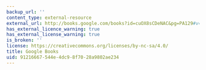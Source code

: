 ```yaml
---
backup_url: ''
content_type: external-resource
external_url: http://books.google.com/books?id=cuOX8sCDeNAC&pg=PA129#v=onepage
has_external_licence_warning: true
has_external_license_warning: true
is_broken: ''
license: https://creativecommons.org/licenses/by-nc-sa/4.0/
title: Google Books
uid: 91216667-544e-4dc9-8f70-28a9802ae234
---
```

